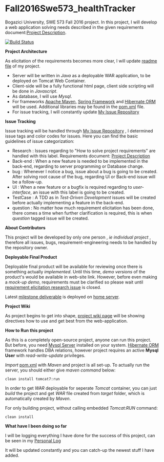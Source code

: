 # Fall2016Swe573_healthTracker

Bogazici University, SWE 573 Fall 2016 project.
In this project, I will develop a web application solving needs described in the given requirements document:[Project Description](https://github.com/Mephala/Fall2016Swe573_healthTracker/blob/master/SWE573_projectdescription.pdf).

[![Build Status](https://travis-ci.org/Mephala/Fall2016Swe573_healthTracker.svg?branch=master)](https://travis-ci.org/Mephala/Fall2016Swe573_healthTracker)

**Project Architecture**

As elicitation of the requirements becomes more clear, I will update [readme file](https://github.com/Mephala/Fall2016Swe573_healthTracker/edit/master/README.md) of my project.

* Server will be written in *Java* as a deployable WAR application, to be deployed on Tomcat Web Container.
* Client-side will be a fully functional html page, client side scripting will be done in *Javascript*.
* As database, I will use *Mysql*.
* For frameworks [Apache Maven](https://maven.apache.org/), [Spring Framework](https://projects.spring.io/spring-framework/) and [Hibernate ORM](http://hibernate.org/) will be used. Additional libraries may be found in the [pom.xml](https://github.com/Mephala/Fall2016Swe573_healthTracker/blob/master/pom.xml) file.
* For issue tracking, I will constantly update [My Issue Repository](https://github.com/Mephala/Fall2016Swe573_healthTracker/issues)


**Issue Tracking**

Issue tracking will be handled through [My Issue Repository](https://github.com/Mephala/Fall2016Swe573_healthTracker/issues) , I determined issue tags and color codes for issues. Here you can find the basic guidelines of issue categorization:

* Research : Issues regarding to "How to solve project requirements" are handled with this label. Requirements document: [Project Description](https://github.com/Mephala/Fall2016Swe573_healthTracker/blob/master/SWE573_projectdescription.pdf)
* Back-end : When a new feature is needed to be implemented in the back-end, regarding to server programming or Database change.
* bug      : Whenever I notice a bug, issue about a bug is going to be created. After solving root cause of the bug, regarding UI or Back-end issue will be a follow-up.
* UI       : When a new feature or a bugfix is required regarding to *user-interface*, an issue with this label is going to be created.
* TestCase : A TDD as in *Test-Driven Development* issues will be created before actually implementing a feature in the back-end.
* question : No matter how much requirement elicitation has been done, there comes a time when further clarification is required, this is when *question* tagged issue will be created.

**About Contributors**

This project will be developed by only one person , *ie individual project* , therefore all issues, bugs, requirement-engineering needs to be handled by the repository owner.

**Deployable Final Product**

Deployable final product will be available for reviewing once there is something actually *implemented*. Until this time, *demo versions* of the product's would be available in web-site link.
However, before even making a *mock-up demo*, requirements must be clarified so please wait until [requirement elicitation research issue](https://github.com/Mephala/Fall2016Swe573_healthTracker/issues/1) is closed.

Latest [milestone deliverable](https://github.com/Mephala/Fall2016Swe573_healthTracker/milestone/2) is deployed on [home server](http://46.196.100.145/healthTracker/).


**Project Wiki**

As project begins to get into shape, [project wiki page](https://github.com/Mephala/Fall2016Swe573_healthTracker/wiki) will be showing directives how to use and get best from the web-application.

**How to Run this project**

As this is a completely open-source project, anyone can run this project. But before, you need [Mysql Server](https://dev.mysql.com/downloads/mysql/) installed on your system.
[Hibernate ORM](http://hibernate.org/) framework handles DBA relations, however project requires an active **Mysql User** with *read-write-update* privileges.

*Import* [pom.xml](https://github.com/Mephala/Fall2016Swe573_healthTracker/blob/master/pom.xml) with *Maven* and project is all set-up.
To actually run the server, you should either give *maven command* below:

`clean install tomcat7:run`

In order to get *WAR* deployable for seperate *Tomcat* container, you can just *build* the project and get *WAR* file created from *target* folder, which is automatically created by *Maven*.

For only building project, without calling embedded *Tomcat:RUN* command:

`clean install`

**What have I been doing so far**

I will be logging everything I have done for the success of this project, can be seen in my [Personal Log](https://github.com/Mephala/Fall2016Swe573_healthTracker/blob/master/PersonalLog.md)

It will be updated constantly and you can catch-up the newest stuff I have added.







